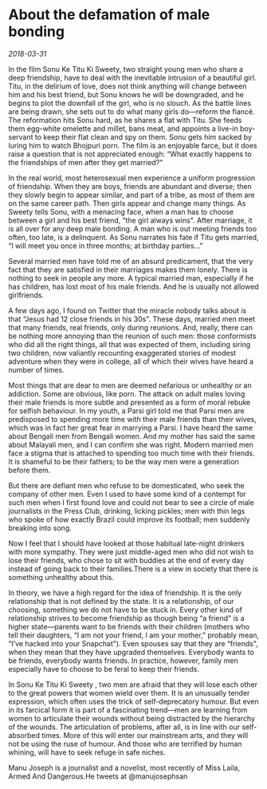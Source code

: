 # About the defamation of male bonding

*2018-03-31*

In the film Sonu Ke Titu Ki Sweety, two straight young men who share a
deep friendship, have to deal with the inevitable intrusion of a
beautiful girl. Titu, in the delirium of love, does not think anything
will change between him and his best friend, but Sonu knows he will be
downgraded, and he begins to plot the downfall of the girl, who is no
slouch. As the battle lines are being drawn, she sets out to do what
many girls do—reform the fiancé. The reformation hits Sonu hard, as he
shares a flat with Titu. She feeds them egg-white omelette and millet,
bans meat, and appoints a live-in boy-servant to keep their flat clean
and spy on them. Sonu gets him sacked by luring him to watch Bhojpuri
porn. The film is an enjoyable farce, but it does raise a question that
is not appreciated enough: “What exactly happens to the friendships of
men after they get married?"

In the real world, most heterosexual men experience a uniform
progression of friendship. When they are boys, friends are abundant and
diverse; then they slowly begin to appear similar, and part of a tribe,
as most of them are on the same career path. Then girls appear and
change many things. As Sweety tells Sonu, with a menacing face, when a
man has to choose between a girl and his best friend, “the girl always
wins". After marriage, it is all over for any deep male bonding. A man
who is out meeting friends too often, too late, is a delinquent. As Sonu
narrates his fate if Titu gets married, “I will meet you once in three
months; at birthday parties..."

Several married men have told me of an absurd predicament, that the very
fact that they are satisfied in their marriages makes them lonely. There
is nothing to seek in people any more. A typical married man, especially
if he has children, has lost most of his male friends. And he is usually
not allowed girlfriends.

A few days ago, I found on Twitter that the miracle nobody talks about
is that “Jesus had 12 close friends in his 30s". These days, married men
meet that many friends, real friends, only during reunions. And, really,
there can be nothing more annoying than the reunion of such men: those
conformists who did all the right things, all that was expected of them,
including siring two children, now valiantly recounting exaggerated
stories of modest adventure when they were in college, all of which
their wives have heard a number of times.

Most things that are dear to men are deemed nefarious or unhealthy or an
addiction. Some are obvious, like porn. The attack on adult males loving
their male friends is more subtle and presented as a form of moral
rebuke for selfish behaviour. In my youth, a Parsi girl told me that
Parsi men are predisposed to spending more time with their male friends
than their wives, which was in fact her great fear in marrying a Parsi.
I have heard the same about Bengali men from Bengali women. And my
mother has said the same about Malayali men, and I can confirm she was
right. Modern married men face a stigma that is attached to spending too
much time with their friends. It is shameful to be their fathers; to be
the way men were a generation before them.

But there are defiant men who refuse to be domesticated, who seek the
company of other men. Even I used to have some kind of a contempt for
such men when I first found love and could not bear to see a circle of
male journalists in the Press Club, drinking, licking pickles; men with
thin legs who spoke of how exactly Brazil could improve its football;
men suddenly breaking into song.

Now I feel that I should have looked at those habitual late-night
drinkers with more sympathy. They were just middle-aged men who did not
wish to lose their friends, who chose to sit with buddies at the end of
every day instead of going back to their families.There is a view in
society that there is something unhealthy about this.

In theory, we have a high regard for the idea of friendship. It is the
only relationship that is not defined by the state. It is a
relationship, of our choosing, something we do not have to be stuck in.
Every other kind of relationship strives to become friendship as though
being “a friend" is a higher state—parents want to be friends with their
children (mothers who tell their daughters, “I am not your friend, I am
your mother," probably mean, “I’ve hacked into your Snapchat"). Even
spouses say that they are “friends", when they mean that they have
upgraded themselves. Everybody wants to be friends, everybody wants
friends. In practice, however, family men especially have to choose to
be feral to keep their friends.

In Sonu Ke Titu Ki Sweety , two men are afraid that they will lose each
other to the great powers that women wield over them. It is an unusually
tender expression, which often uses the trick of self-deprecatory
humour. But even in its farcical form it is part of a fascinating
trend—men are learning from women to articulate their wounds without
being distracted by the hierarchy of the wounds. The articulation of
problems, after all, is in line with our self-absorbed times. More of
this will enter our mainstream arts, and they will not be using the ruse
of humour. And those who are terrified by human whining, will have to
seek refuge in safe niches.

Manu Joseph is a journalist and a novelist, most recently of Miss Laila,
Armed And Dangerous.He tweets at @manujosephsan
